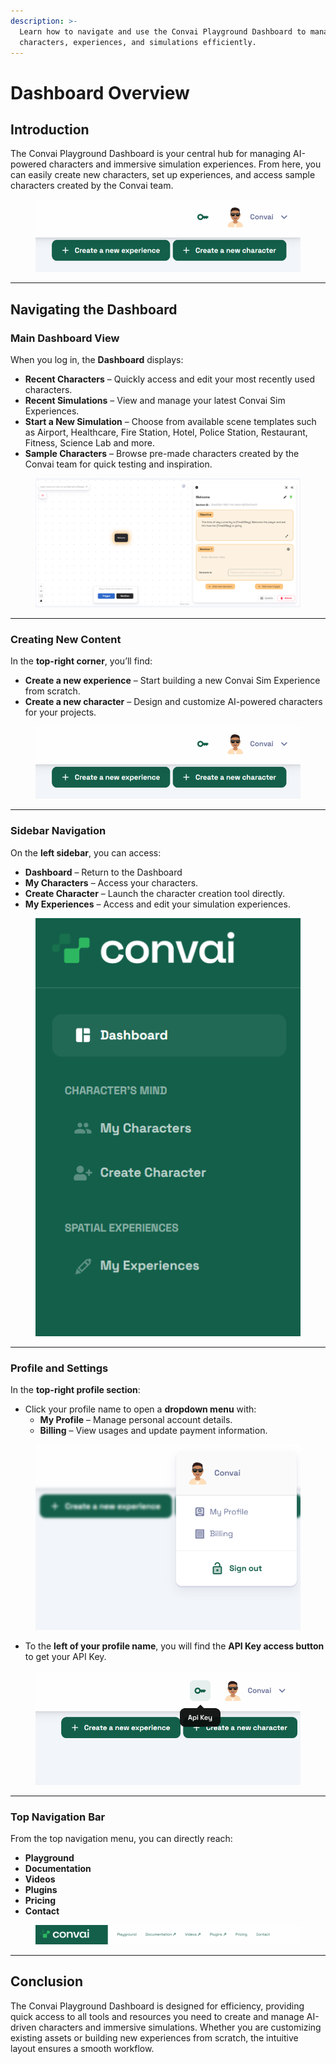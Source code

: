 ```yaml
---
description: >-
  Learn how to navigate and use the Convai Playground Dashboard to manage
  characters, experiences, and simulations efficiently.
---
```


# Dashboard Overview

## Introduction

The Convai Playground Dashboard is your central hub for managing AI-powered characters and immersive simulation experiences. From here, you can easily create new characters, set up experiences, and access sample characters created by the Convai team.&#x20;

<figure><img src="../../.gitbook/assets/image (2).png" alt=""><figcaption></figcaption></figure>

***

## Navigating the Dashboard

### Main Dashboard View

When you log in, the **Dashboard** displays:

* **Recent Characters** – Quickly access and edit your most recently used characters.
* **Recent Simulations** – View and manage your latest Convai Sim Experiences.
* **Start a New Simulation** – Choose from available scene templates such as Airport, Healthcare, Fire Station, Hotel, Police Station, Restaurant, Fitness, Science Lab and more.
* **Sample Characters** – Browse pre-made characters created by the Convai team for quick testing and inspiration.

<figure><img src="../../.gitbook/assets/image (1) (1).png" alt=""><figcaption></figcaption></figure>

***

### Creating New Content

In the **top-right corner**, you’ll find:

* **Create a new experience** – Start building a new Convai Sim Experience from scratch.
* **Create a new character** – Design and customize AI-powered characters for your projects.

<figure><img src="../../.gitbook/assets/image (2) (1).png" alt=""><figcaption></figcaption></figure>

***

### Sidebar Navigation

On the **left sidebar**, you can access:

* **Dashboard** – Return to the Dashboard
* **My Characters** – Access your characters.
* **Create Character** – Launch the character creation tool directly.
* **My Experiences** – Access and edit your simulation experiences.

<figure><img src="../../.gitbook/assets/image (3).png" alt=""><figcaption></figcaption></figure>

***

### Profile and Settings

In the **top-right profile section**:

* Click your profile name to open a **dropdown menu** with:
  * **My Profile** – Manage personal account details.
  * **Billing** – View usages and update payment information.

<figure><img src="../../.gitbook/assets/image (5).png" alt=""><figcaption></figcaption></figure>

* To the **left of your profile name**, you will find the **API Key access button** to get your API Key.

<figure><img src="../../.gitbook/assets/image (6).png" alt=""><figcaption></figcaption></figure>

***

### Top Navigation Bar

From the top navigation menu, you can directly reach:

* **Playground**
* **Documentation**
* **Videos**
* **Plugins**
* **Pricing**
* **Contact**

<figure><img src="../../.gitbook/assets/image (7).png" alt=""><figcaption></figcaption></figure>

***

## Conclusion

The Convai Playground Dashboard is designed for efficiency, providing quick access to all tools and resources you need to create and manage AI-driven characters and immersive simulations. Whether you are customizing existing assets or building new experiences from scratch, the intuitive layout ensures a smooth workflow.
